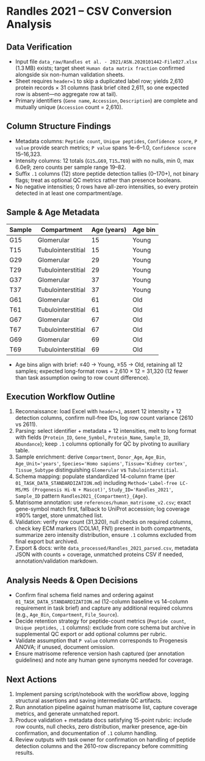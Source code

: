 # Randles 2021 – CSV Conversion Analysis

## Data Verification
- Input file `data_raw/Randles et al. - 2021/ASN.2020101442-File027.xlsx` (1.3 MB) exists; target sheet `Human data matrix fraction` confirmed alongside six non-human validation sheets.
- Sheet requires `header=1` to skip a duplicated label row; yields 2,610 protein records × 31 columns (task brief cited 2,611, so one expected row is absent—no aggregate row at tail).
- Primary identifiers (`Gene name`, `Accession`, `Description`) are complete and mutually unique (`Accession` count = 2,610).

## Column Structure Findings
- Metadata columns: `Peptide count`, `Unique peptides`, `Confidence score`, `P value` provide search metrics; `P value` spans 1e-6–1.0, `Confidence score` 15–16,323.
- Intensity columns: 12 totals (`G15…G69`, `T15…T69`) with no nulls, min 0, max 6.0e9; zero counts per sample range 19–82.
- Suffix `.1` columns (12) store peptide detection tallies (0–170+), not binary flags; treat as optional QC metrics rather than presence booleans.
- No negative intensities; 0 rows have all-zero intensities, so every protein detected in at least one compartment/age.

## Sample & Age Metadata
| Sample | Compartment | Age (years) | Age bin |
|--------|-------------|-------------|---------|
| G15 | Glomerular | 15 | Young |
| T15 | Tubulointerstitial | 15 | Young |
| G29 | Glomerular | 29 | Young |
| T29 | Tubulointerstitial | 29 | Young |
| G37 | Glomerular | 37 | Young |
| T37 | Tubulointerstitial | 37 | Young |
| G61 | Glomerular | 61 | Old |
| T61 | Tubulointerstitial | 61 | Old |
| G67 | Glomerular | 67 | Old |
| T67 | Tubulointerstitial | 67 | Old |
| G69 | Glomerular | 69 | Old |
| T69 | Tubulointerstitial | 69 | Old |

- Age bins align with brief: ≤40 → Young, ≥55 → Old, retaining all 12 samples; expected long-format rows = 2,610 × 12 = 31,320 (12 fewer than task assumption owing to row count difference).

## Execution Workflow Outline
1. Reconnaissance: load Excel with `header=1`, assert 12 intensity + 12 detection columns, confirm null-free IDs, log row count variance (2610 vs 2611).
2. Parsing: select identifier + metadata + 12 intensities, melt to long format with fields (`Protein_ID`, `Gene_Symbol`, `Protein_Name`, `Sample_ID`, `Abundance`); keep `.1` columns optionally for QC by pivoting to auxiliary table.
3. Sample enrichment: derive `Compartment`, `Donor_Age`, `Age_Bin`, `Age_Unit='years'`, `Species='Homo sapiens'`, `Tissue='Kidney cortex'`, `Tissue_Subtype` distinguishing `Glomerular` vs `Tubulointerstitial`.
4. Schema mapping: populate standardized 14-column frame (per `01_TASK_DATA_STANDARDIZATION.md`) including `Method='Label-free LC-MS/MS (Progenesis Hi-N + Mascot)'`, `Study_ID='Randles_2021'`, `Sample_ID` pattern `Randles2021_{Compartment}_{Age}`.
5. Matrisome annotation: use `references/human_matrisome_v2.csv`; exact gene-symbol match first, fallback to UniProt accession; log coverage ≥90% target, store unmatched list.
6. Validation: verify row count (31,320), null checks on required columns, check key ECM markers (COL1A1, FN1) present in both compartments, summarize zero intensity distribution, ensure `.1` columns excluded from final export but archived.
7. Export & docs: write `data_processed/Randles_2021_parsed.csv`, metadata JSON with counts + coverage, unmatched proteins CSV if needed, annotation/validation markdown.

## Analysis Needs & Open Decisions
- Confirm final schema field names and ordering against `01_TASK_DATA_STANDARDIZATION.md` (12-column baseline vs 14-column requirement in task brief) and capture any additional required columns (e.g., `Age_Bin`, `Compartment`, `File_Source`).
- Decide retention strategy for peptide-count metrics (`Peptide count`, `Unique peptides`, `.1` columns): exclude from core schema but archive in supplemental QC export or add optional columns per rubric.
- Validate assumption that `P value` column corresponds to Progenesis ANOVA; if unused, document omission.
- Ensure matrisome reference version hash captured (per annotation guidelines) and note any human gene synonyms needed for coverage.

## Next Actions
1. Implement parsing script/notebook with the workflow above, logging structural assertions and saving intermediate QC artifacts.
2. Run annotation pipeline against human matrisome list, capture coverage metrics, and generate unmatched report.
3. Produce validation + metadata docs satisfying 15-point rubric: include row counts, null checks, zero distribution, marker presence, age-bin confirmation, and documentation of `.1` column handling.
4. Review outputs with task owner for confirmation on handling of peptide detection columns and the 2610-row discrepancy before committing results.
